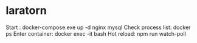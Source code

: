 # laratorn

Start : docker-compose.exe up -d nginx mysql
Check process list: docker ps
Enter container: docker exec -it <container-id> bash
Hot reload: npm run watch-poll
